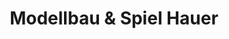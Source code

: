 ---
title: "Modellbau & Spiel Hauer"
url: /donaueschingen/modellbau-und-spiel-hauer/
shop: Spielzeug
---
